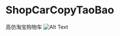 # ShopCarCopyTaoBao
高仿淘宝购物车
![Alt Text](https://github.com/JazzPC/ShopCarCopyTaoBao/blob/master/carDemo.gif)

